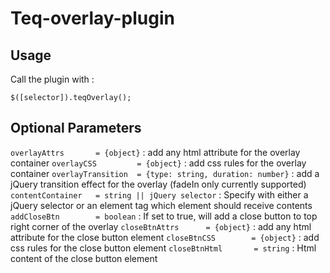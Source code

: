 Teq-overlay-plugin
==================

Usage 
------------------

Call the plugin with :

`$([selector]).teqOverlay();`

Optional Parameters
-------------------

`overlayAttrs       = {object}` : add any html attribute for the overlay container
`overlayCSS         = {object}` : add css rules for the overlay container
`overlayTransition  = {type: string, duration: number}` : add a jQuery transition effect for the overlay (fadeIn only currently supported)
`contentContainer   = string || jQuery selector` : Specify with either a jQuery selector or an element tag which element should receive contents
`addCloseBtn        = boolean` : If set to true, will add a close button to top right corner of the overlay
`closeBtnAttrs      = {object}` : add any html attribute for the close button element
`closeBtnCSS        = {object}` : add css rules for the close button element
`closeBtnHtml       = string` : Html content of the close button element
